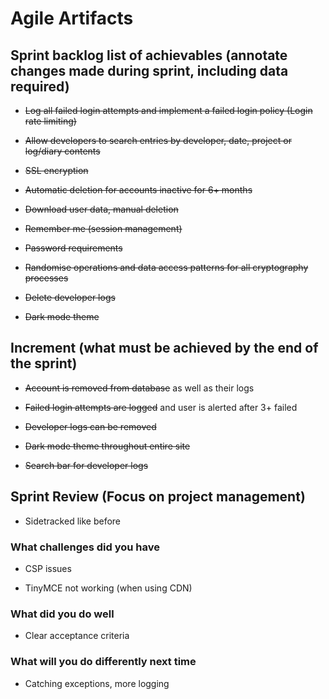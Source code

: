 # Agile Artifacts

## Sprint backlog list of achievables (annotate changes made during sprint, including data required)

- ~~Log all failed login attempts and implement a failed login policy (Login rate limiting)~~

- ~~Allow developers to search entries by developer, date, project or log/diary contents~~

- ~~SSL encryption~~

- ~~Automatic deletion for accounts inactive for 6+ months~~

- ~~Download user data, manual deletion~~

- ~~Remember me (session management)~~

- ~~Password requirements~~

- ~~Randomise operations and data access patterns for all cryptography processes~~

- ~~Delete developer logs~~

- ~~Dark mode theme~~

## Increment (what must be achieved by the end of the sprint)

- ~~Account is removed from database~~ as well as their logs

- ~~Failed login attempts are logged~~ and user is alerted after 3+ failed

- ~~Developer logs can be removed~~

- ~~Dark mode theme throughout entire site~~

- ~~Search bar for developer logs~~

## Sprint Review (Focus on project management)

- Sidetracked like before

### What challenges did you have

- CSP issues

- TinyMCE not working (when using CDN)

### What did you do well

- Clear acceptance criteria

### What will you do differently next time

- Catching exceptions, more logging